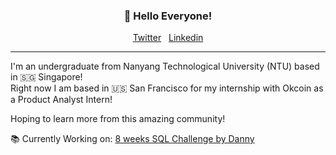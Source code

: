 <h3 align="center">👋 Hello Everyone! </h3>
<p align="center">
  <a href="https://twitter.com/Seth_Chong_">Twitter</a> &nbsp;
  <a href="https://www.linkedin.com/in/seth-chong-653170218/">Linkedin</a>
</p>

---
I'm an undergraduate from Nanyang Technological University (NTU) based in :singapore: Singapore! 
<br>
Right now I am based in :us: San Francisco for my internship with Okcoin as a Product Analyst Intern! 

Hoping to learn more from this amazing community!

📚 Currently Working on: <a href="https://8weeksqlchallenge.com/case-study-1/">8 weeks SQL Challenge by Danny</a> 
  

<!--
**lauragift21/lauragift21** is a ✨ _special_ ✨ repository because its `README.md` (this file) appears on your GitHub profile.
Here are some ideas to get you started:
- 🔭 I’m currently working on ...
- 🌱 I’m currently learning ...
- 👯 I’m looking to collaborate on ...
- 🤔 I’m looking for help with ...
- 💬 Ask me about ...
- 📫 How to reach me: ...
- 😄 Pronouns: ...
- ⚡ Fun fact: ...
-->

<!---
Sethchong/Sethchong is a ✨ special ✨ repository because its `README.md` (this file) appears on your GitHub profile.
You can click the Preview link to take a look at your changes.
--->
